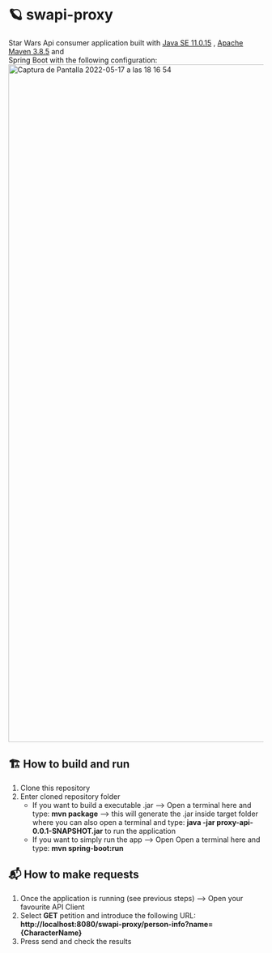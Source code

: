 # 🪐 swapi-proxy

Star Wars Api consumer application built with [Java SE 11.0.15](https://www.oracle.com/es/java/technologies/javase/jdk11-archive-downloads.html) , [Apache Maven 3.8.5](https://maven.apache.org/download.cgi) and   
Spring Boot with the following configuration:
<img width="1338" alt="Captura de Pantalla 2022-05-17 a las 18 16 54" src="https://user-images.githubusercontent.com/99420574/169096010-09b9a067-77f9-4245-b979-fc4f03507cdd.png">

## 🏗️ How to build and run
1. Clone this repository
2. Enter cloned repository folder
    * If you want to build a executable .jar --> Open a terminal here and type: **mvn package** 
        --> this will generate the .jar inside target folder where you can also open a terminal and type: **java -jar proxy-api-0.0.1-SNAPSHOT.jar** to run the application
    * If you want to simply run the app --> Open Open a terminal here and type: **mvn spring-boot:run** 


## 📬 How to make requests
1. Once the application is running (see previous steps) --> Open your favourite API Client
2. Select **GET** petition and introduce the following URL: **http://localhost:8080/swapi-proxy/person-info?name={CharacterName}**
3. Press send and check the results


